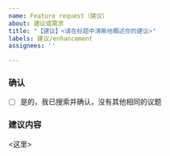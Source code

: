 ```yaml
---
name: Feature request（建议）
about: 建议或需求
title: "【建议】<请在标题中清晰地概述你的建议>"
labels: 建议/enhancement
assignees: ''

---
```


<!-- 请完整勾选或填写如下信息 -->

### 确认

- [ ] 是的，我已搜索并确认，没有其他相同的议题

### 建议内容

<!-- 请清晰的描述您的需求或建议 -->
<!-- 如果可以，请描述您认为可行的解决方案 -->
<这里>
